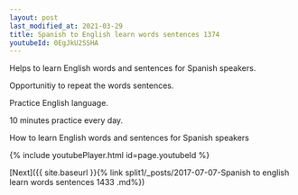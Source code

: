 ```yaml
---
layout: post
last_modified_at: 2021-03-29
title: Spanish to English learn words sentences 1374 
youtubeId: 0EgJkU2SSHA
---
```

 
 
Helps to learn English words and sentences for Spanish speakers.

Opportunitiy to repeat the words sentences. 

Practice English language. 
 
10 minutes practice every day. 
 
How to learn English words and sentences for Spanish speakers 
 
{% include youtubePlayer.html id=page.youtubeId %}
 
 
[Next]({{ site.baseurl }}{% link  split1/_posts/2017-07-07-Spanish to english learn words sentences 1433 .md%})
 
